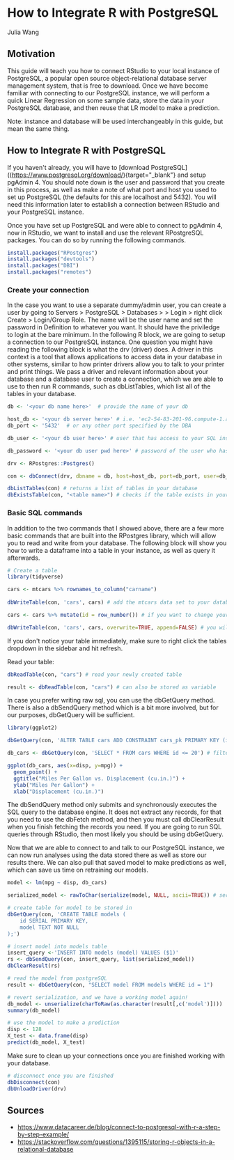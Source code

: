 # How to Integrate R with PostgreSQL

Julia Wang



## Motivation

This guide will teach you how to connect RStudio to your local instance of PostgreSQL, a popular open source object-relational database server management system, that is free to download. Once we have become familiar with connecting to our PostgreSQL instance, we will perform a quick Linear Regression on some sample data, store the data in your PostgreSQL database, and then reuse that LR model to make a prediction. 

Note: instance and database will be used interchangeably in this guide, but mean the same thing.

## How to Integrate R with PostgreSQL

If you haven't already, you will have to [download PostgreSQL]((https://www.postgresql.org/download/){target="_blank"} and setup pgAdmin 4. You should note down is the user and password that you create in this process, as well as make a note of what port and host you used to set up PostgreSQL (the defaults for this are localhost and 5432). You will need this information later to establish a connection between RStudio and your PostgreSQL instance.

Once you have set up PostgreSQL and were able to connect to pgAdmin 4, now in RStudio, we want to install and use the relevant RPostgreSQL packages. You can do so by running the following commands.


```r
install.packages("RPostgres")
install.packages("devtools")
install.packages("DBI")
install.packages("remotes")
```

### Create your connection
In the case you want to use a separate dummy/admin user, you can create a user by going to Servers > PostgreSQL > Databases > <database name> > Login > right click Create > Login/Group Role. The name will be the user name and set the password in Definition to whatever you want. It should have the priviledge to login at the bare minimum. In the following R block, we are going to setup a connection to our PostgreSQL instance. One question you might have reading the following block is what the drv (driver) does. A driver in this context is a tool that allows applications to access data in your database in other systems, similar to how printer drivers allow you to talk to your printer and print things. We pass a driver and relevant information about your database and a database user to create a connection, which we are able to use to then run R commands, such as dbListTables, which list all of the tables in your database.


```r
db <- '<your db name here>'  # provide the name of your db

host_db <- '<your db server here>' # i.e. 'ec2-54-83-201-96.compute-1.amazonaws.com or localhost if you are connecting to an instance on your own laptop'  
db_port <- '5432'  # or any other port specified by the DBA

db_user <- '<your db user here>' # user that has access to your SQL instance

db_password <- '<your db user pwd here>' # password of the user who has access to your SQL instance.

drv <- RPostgres::Postgres()

con <- dbConnect(drv, dbname = db, host=host_db, port=db_port, user=db_user, password=db_password)  

dbListTables(con) # returns a list of tables in your database
dbExistsTable(con, "<table name>") # checks if the table exists in your database
```

### Basic SQL commands
In addition to the two commands that I showed above, there are a few more basic commands that are built into the RPostgres library, which will allow you to read and write from your database. The following block will show you how to write a dataframe into a table in your instance, as well as query it afterwards.


```r
# Create a table
library(tidyverse)

cars <- mtcars %>% rownames_to_column("carname") 
  
dbWriteTable(con, 'cars', cars) # add the mtcars data set to your database as a table called "cars"

cars <- cars %>% mutate(id = row_number()) # if you want to change your data, such as adding an id column

dbWriteTable(con, 'cars', cars, overwrite=TRUE, append=FALSE) # you will need to pass in additional parameters. Overwrite will drop and recreate the table with your new data. Append just appends your data, your df needs to be in the same shape with the same variable names in order to work.
```

If you don't notice your table immediately, make sure to right click the tables dropdown in the sidebar and hit refresh.

Read your table:

```r
dbReadTable(con, "cars") # read your newly created table

result <- dbReadTable(con, "cars") # can also be stored as variable
```

In case you prefer writing raw sql, you can use the dbGetQuery method. There is also a dbSendQuery method which is a bit more involved, but for our purposes, dbGetQuery will be sufficient.


```r
library(ggplot2)

dbGetQuery(con, 'ALTER TABLE cars ADD CONSTRAINT cars_pk PRIMARY KEY (id)') # add primary key to the id column

db_cars <- dbGetQuery(con, 'SELECT * FROM cars WHERE id <= 20') # filter down our data set 

ggplot(db_cars, aes(x=disp, y=mpg)) + 
  geom_point() +
  ggtitle("Miles Per Gallon vs. Displacement (cu.in.)") +
  ylab("Miles Per Gallon") +
  xlab("Displacement (cu.in.)")
```

The dbSendQuery method only submits and synchronously executes the SQL query to the database engine. It does not extract any records, for that you need to use the dbFetch method, and then you must call dbClearResult when you finish fetching the records you need. If you are going to run SQL queries through RStudio, then most likely you should be using dbGetQuery.

Now that we are able to connect to and talk to our PostgreSQL instance, we can now run analyses using the data stored there as well as store our results there. We can also pull that saved model to make predictions as well, which can save us time on retraining our models.


```r
model <- lm(mpg ~ disp, db_cars)

serialized_model <- rawToChar(serialize(model, NULL, ascii=TRUE)) # serialize (convert string) model so it can be stored in database

# create table for model to be stored in
dbGetQuery(con, 'CREATE TABLE models (
	id SERIAL PRIMARY KEY,
	model TEXT NOT NULL
);') 

# insert model into models table
insert_query <-'INSERT INTO models (model) VALUES ($1)'
rs <- dbSendQuery(con, insert_query, list(serialized_model))
dbClearResult(rs)

# read the model from postgreSQL
result <- dbGetQuery(con, "SELECT model FROM models WHERE id = 1")

# revert serialization, and we have a working model again!
db_model <- unserialize(charToRaw(as.character(result[,c('model')])))
summary(db_model)

# use the model to make a prediction
disp <- 128
X_test <- data.frame(disp)
predict(db_model, X_test)
```

Make sure to clean up your connections once you are finished working with your database.


```r
# disconnect once you are finished
dbDisconnect(con)
dbUnloadDriver(drv)
```

## Sources
- https://www.datacareer.de/blog/connect-to-postgresql-with-r-a-step-by-step-example/
- https://stackoverflow.com/questions/1395115/storing-r-objects-in-a-relational-database
